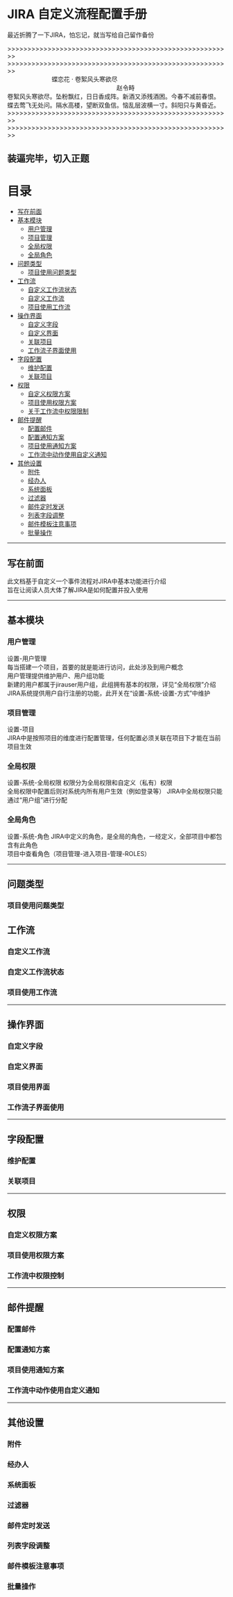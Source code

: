 # JIRA 自定义流程配置手册  
最近折腾了一下JIRA，怕忘记，就当写给自己留作备份  

&gt;&gt;&gt;&gt;&gt;&gt;&gt;&gt;&gt;&gt;&gt;&gt;&gt;&gt;&gt;&gt;&gt;&gt;&gt;&gt;&gt;&gt;&gt;&gt;&gt;&gt;&gt;&gt;&gt;&gt;&gt;&gt;&gt;&gt;&gt;&gt;&gt;&gt;&gt;&gt;&gt;&gt;&gt;&gt;&gt;&gt;&gt;&gt;&gt;&gt;&gt;&gt;&gt;&gt;&gt;&gt;    
&gt;&gt;&gt;&gt;&gt;&gt;&gt;&gt;&gt;&gt;&gt;&gt;&gt;&gt;&gt;&gt;&gt;&gt;&gt;&gt;&gt;&gt;&gt;&gt;&gt;&gt;&gt;&gt;&gt;&gt;&gt;&gt;&gt;&gt;&gt;&gt;&gt;&gt;&gt;&gt;&gt;&gt;&gt;&gt;&gt;&gt;&gt;&gt;&gt;&gt;&gt;&gt;&gt;&gt;&gt;&gt;  
&nbsp;&nbsp;&nbsp;&nbsp;&nbsp;&nbsp;&nbsp;&nbsp;&nbsp;&nbsp;&nbsp;&nbsp;&nbsp;&nbsp;&nbsp;&nbsp;&nbsp;&nbsp;&nbsp;&nbsp;&nbsp;&nbsp;&nbsp;&nbsp;&nbsp;&nbsp;蝶恋花&nbsp;·&nbsp;卷絮风头寒欲尽  
&nbsp;&nbsp;&nbsp;&nbsp;&nbsp;&nbsp;&nbsp;&nbsp;&nbsp;&nbsp;&nbsp;&nbsp;&nbsp;&nbsp;&nbsp;&nbsp;&nbsp;&nbsp;&nbsp;&nbsp;&nbsp;&nbsp;&nbsp;&nbsp;&nbsp;&nbsp;&nbsp;&nbsp;&nbsp;&nbsp;&nbsp;&nbsp;&nbsp;&nbsp;&nbsp;&nbsp;&nbsp;&nbsp;&nbsp;&nbsp;&nbsp;&nbsp;&nbsp;&nbsp;&nbsp;&nbsp;&nbsp;&nbsp;&nbsp;&nbsp;&nbsp;&nbsp;&nbsp;&nbsp;&nbsp;&nbsp;&nbsp;&nbsp;&nbsp;&nbsp;&nbsp;&nbsp;&nbsp;&nbsp;赵令畤   
卷絮风头寒欲尽。坠粉飘红，日日香成阵。新酒又添残酒困。今春不减前春恨。  
蝶去莺飞无处问。隔水高楼，望断双鱼信。恼乱层波横一寸。斜阳只与黄昏近。  
&gt;&gt;&gt;&gt;&gt;&gt;&gt;&gt;&gt;&gt;&gt;&gt;&gt;&gt;&gt;&gt;&gt;&gt;&gt;&gt;&gt;&gt;&gt;&gt;&gt;&gt;&gt;&gt;&gt;&gt;&gt;&gt;&gt;&gt;&gt;&gt;&gt;&gt;&gt;&gt;&gt;&gt;&gt;&gt;&gt;&gt;&gt;&gt;&gt;&gt;&gt;&gt;&gt;&gt;&gt;&gt;  
&gt;&gt;&gt;&gt;&gt;&gt;&gt;&gt;&gt;&gt;&gt;&gt;&gt;&gt;&gt;&gt;&gt;&gt;&gt;&gt;&gt;&gt;&gt;&gt;&gt;&gt;&gt;&gt;&gt;&gt;&gt;&gt;&gt;&gt;&gt;&gt;&gt;&gt;&gt;&gt;&gt;&gt;&gt;&gt;&gt;&gt;&gt;&gt;&gt;&gt;&gt;&gt;&gt;&gt;&gt;&gt;

装逼完毕，切入正题  
----  
# 目录
- [写在前面](#写在前面)
- [基本模块](#基本模块)
  - [用户管理](#用户管理)
  - [项目管理](#项目管理)
  - [全局权限](#全局权限)
  - [全局角色](#全局角色)
- [问题类型](#问题类型)
  - [项目使用问题类型](项目使用问题类型)
- [工作流](#工作流)
  - [自定义工作流状态](#自定义工作流状态)
  - [自定义工作流](#自定义工作流)
  - [项目使用工作流](#项目使用工作流)
- [操作界面](#操作界面)
  - [自定义字段](#自定义字段)
  - [自定义界面](#自定义界面)
  - [关联项目](#关联项目)
  - [工作流子界面使用](#工作流子界面使用)
- [字段配置](#字段配置)
  - [维护配置](#维护配置)
  - [关联项目](#关联项目)
- [权限](#权限)
  - [自定义权限方案](#自定义权限方案)
  - [项目使用权限方案](#项目使用权限方案)
  - [关于工作流中权限限制](#关于工作流中权限限制)
- [邮件提醒](#邮件提醒)
  - [配置邮件](#配置邮件)
  - [配置通知方案](#配置通知方案)
  - [项目使用通知方案](#项目使用通知方案)
  - [工作流中动作使用自定义通知](#工作流中动作使用自定义通知)
- [其他设置](#其他设置)
  - [附件](#附件)
  - [经办人](#经办人)
  - [系统面板](#系统面板)
  - [过滤器](#过滤器)
  - [邮件定时发送](#邮件定时发送)
  - [列表字段调整](#列表字段调整)
  - [邮件模板注意事项](#邮件模板注意事项)
  - [批量操作](#批量操作)
  
  
***
##  写在前面  
此文档基于自定义一个事件流程对JIRA中基本功能进行介绍  
旨在让阅读人员大体了解JIRA是如何配置并投入使用
***
##  基本模块  

###  用户管理  
设置-用户管理  
每当搭建一个项目，首要的就是能进行访问，此处涉及到用户概念  
用户管理提供维护用户、用户组功能  
新建的用户都属于jirauser用户组，此组拥有基本的权限，详见“全局权限”介绍  
JIRA系统提供用户自行注册的功能，此开关在“设置-系统-设置-方式”中维护  
###  项目管理 
设置-项目  
JIRA中是按照项目的维度进行配置管理，任何配置必须关联在项目下才能在当前项目生效
###  全局权限  
设置-系统-全局权限
权限分为全局权限和自定义（私有）权限  
全局权限中配置后则对系统内所有用户生效（例如登录等） 
JIRA中全局权限只能通过“用户组”进行分配 
###  全局角色  
设置-系统-角色
JIRA中定义的角色，是全局的角色，一经定义，全部项目中都包含有此角色  
项目中查看角色（项目管理-进入项目-管理-ROLES）
***
##  问题类型  
###  项目使用问题类型  
##  工作流  
###  自定义工作流  
###  自定义工作流状态  
###  项目使用工作流  
***
##  操作界面  
###  自定义字段  
###  自定义界面  
###  项目使用界面  
###  工作流子界面使用  
***
##  字段配置  
###  维护配置  
###  关联项目  
***
##  权限  
###  自定义权限方案  
###  项目使用权限方案  
###  工作流中权限控制  
***
##  邮件提醒  
###  配置邮件  
###  配置通知方案  
###  项目使用通知方案  
###  工作流中动作使用自定义通知  
***
##  其他设置  
###  附件  
###  经办人  
###  系统面板  
###  过滤器  
###  邮件定时发送  
###  列表字段调整  
###  邮件模板注意事项
###  批量操作
  

